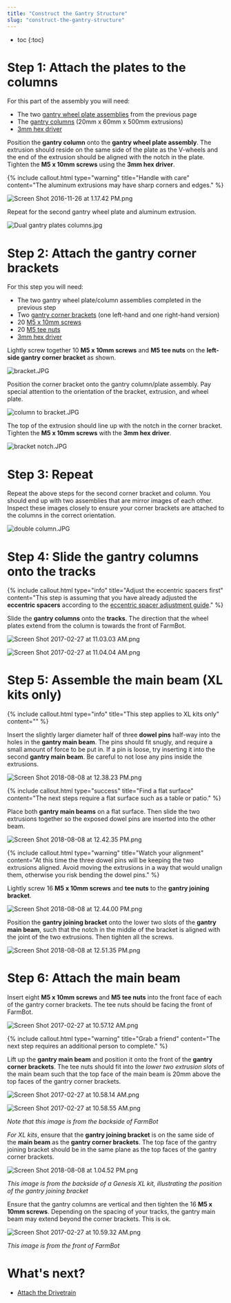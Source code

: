 ```yaml
---
title: "Construct the Gantry Structure"
slug: "construct-the-gantry-structure"
---
```


* toc
{:toc}


# Step 1: Attach the plates to the columns

For this part of the assembly you will need:
* The two [gantry wheel plate assemblies](../gantry/assemble-the-gantry-wheel-plates.md) from the previous page
* The [gantry columns](../../Extras/bom/extrusions.md#gantry-columns) (20mm x 60mm x 500mm extrusions)
* [3mm hex driver](../../Extras/bom/miscellaneous.md#3mm-hex-driver)

Position the **gantry column** onto the **gantry wheel plate assembly**. The extrusion should reside on the same side of the plate as the V-wheels and the end of the extrusion should be aligned with the notch in the plate. Tighten the **M5 x 10mm screws** using the **3mm hex driver**.

{%
include callout.html
type="warning"
title="Handle with care"
content="The aluminum extrusions may have sharp corners and edges."
%}



![Screen Shot 2016-11-26 at 1.17.42 PM.png](_images/Screen_Shot_2016-11-26_at_1.17.42_PM.png)

Repeat for the second gantry wheel plate and aluminum extrusion.

![Dual gantry plates columns.jpg](_images/Dual_gantry_plates_columns.jpg)



# Step 2: Attach the gantry corner brackets

For this step you will need:
* The two gantry wheel plate/column assemblies completed in the previous step
* Two [gantry corner brackets](../../Extras/bom/plates-and-brackets.md#gantry-corner-brackets) (one left-hand and one right-hand version)
* 20 [M5 x 10mm screws](../../Extras/bom/fasteners-and-hardware.md#m5-screws)
* 20 [M5 tee nuts](../../Extras/bom/fasteners-and-hardware.md#m5-tee-nuts)
* [3mm hex driver](../../Extras/bom/miscellaneous.md#3mm-hex-driver)

Lightly screw together 10 **M5 x 10mm screws** and **M5 tee nuts** on the **left-side gantry corner bracket** as shown.

![bracket.JPG](_images/bracket.JPG)

Position the corner bracket onto the gantry column/plate assembly. Pay special attention to the orientation of the bracket, extrusion, and wheel plate.

![column to bracket.JPG](_images/column_to_bracket.JPG)

The top of the extrusion should line up with the notch in the corner bracket. Tighten the **M5 x 10mm screws** with the **3mm hex driver**.

![bracket notch.JPG](_images/bracket_notch.JPG)



# Step 3: Repeat

Repeat the above steps for the second corner bracket and column. You should end up with two assemblies that are mirror images of each other. Inspect these images closely to ensure your corner brackets are attached to the columns in the correct orientation.

![double column.JPG](_images/double_column.JPG)



# Step 4: Slide the gantry columns onto the tracks



{%
include callout.html
type="info"
title="Adjust the eccentric spacers first"
content="This step is assuming that you have already adjusted the **eccentric spacers** according to the [eccentric spacer adjustment guide](../../Extras/reference/eccentric-spacer-adjustment.md)."
%}

Slide the **gantry columns** onto the **tracks**. The direction that the wheel plates extend from the column is towards the front of FarmBot.

![Screen Shot 2017-02-27 at 11.03.03 AM.png](_images/Screen_Shot_2017-02-27_at_11.03.03_AM.png)



![Screen Shot 2017-02-27 at 11.04.04 AM.png](_images/Screen_Shot_2017-02-27_at_11.04.04_AM.png)

# Step 5: Assemble the main beam (XL kits only)

{%
include callout.html
type="info"
title="This step applies to XL kits only"
content=""
%}

Insert the slightly larger diameter half of three **dowel pins** half-way into the holes in the **gantry main beam**. The pins should fit snugly, and require a small amount of force to be put in. If a pin is loose, try inserting it into the second **gantry main beam**. Be careful to not lose any pins inside the extrusions.

![Screen Shot 2018-08-08 at 12.38.23 PM.png](_images/Screen_Shot_2018-08-08_at_12.38.23_PM.png)



{%
include callout.html
type="success"
title="Find a flat surface"
content="The next steps require a flat surface such as a table or patio."
%}

Place both **gantry main beams** on a flat surface. Then slide the two extrusions together so the exposed dowel pins are inserted into the other beam.

![Screen Shot 2018-08-08 at 12.42.35 PM.png](_images/Screen_Shot_2018-08-08_at_12.42.35_PM.png)



{%
include callout.html
type="warning"
title="Watch your alignment"
content="At this time the three dowel pins will be keeping the two extrusions aligned. Avoid moving the extrusions in a way that would unalign them, otherwise you risk bending the dowel pins."
%}

Lightly screw 16 **M5 x 10mm screws** and **tee nuts** to the **gantry joining bracket**.

![Screen Shot 2018-08-08 at 12.44.00 PM.png](_images/Screen_Shot_2018-08-08_at_12.44.00_PM.png)

Position the **gantry joining bracket** onto the lower two slots of the **gantry main beam**, such that the notch in the middle of the bracket is aligned with the joint of the two extrusions. Then tighten all the screws.

![Screen Shot 2018-08-08 at 12.51.35 PM.png](_images/Screen_Shot_2018-08-08_at_12.51.35_PM.png)



# Step 6: Attach the main beam

Insert eight **M5 x 10mm screws** and **M5 tee nuts** into the front face of each of the gantry corner brackets. The tee nuts should be facing the front of FarmBot.

![Screen Shot 2017-02-27 at 10.57.12 AM.png](_images/Screen_Shot_2017-02-27_at_10.57.12_AM.png)



{%
include callout.html
type="warning"
title="Grab a friend"
content="The next step requires an additional person to complete."
%}

Lift up the **gantry main beam** and position it onto the front of the **gantry corner brackets**. The tee nuts should fit into the *lower two extrusion slots* of the main beam such that the top face of the main beam is 20mm above the top faces of the gantry corner brackets.

![Screen Shot 2017-02-27 at 10.58.14 AM.png](_images/Screen_Shot_2017-02-27_at_10.58.14_AM.png)



![Screen Shot 2017-02-27 at 10.58.55 AM.png](_images/Screen_Shot_2017-02-27_at_10.58.55_AM.png)

_Note that this image is from the backside of FarmBot_

*For XL kits*, ensure that the **gantry joining bracket** is on the same side of the **main beam** as the **gantry corner brackets**. The top face of the gantry joining bracket should be in the same plane as the top faces of the gantry corner brackets.

![Screen Shot 2018-08-08 at 1.04.52 PM.png](_images/Screen_Shot_2018-08-08_at_1.04.52_PM.png)

_This image is from the backside of a Genesis XL kit, illustrating the position of the gantry joining bracket_

Ensure that the gantry columns are vertical and then tighten the 16 **M5 x 10mm screws**. Depending on the spacing of your tracks, the gantry main beam may extend beyond the corner brackets. This is ok.

![Screen Shot 2017-02-27 at 10.59.32 AM.png](_images/Screen_Shot_2017-02-27_at_10.59.32_AM.png)

_This image is from the front of FarmBot_


# What's next?

 * [Attach the Drivetrain](../gantry/attach-the-drivetrain.md)
